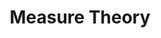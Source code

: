 ---
title: Measure Theory
class_code: MAT 425
semester_name: Spring 2025
semester_order: 6
order: 1
downloads:
  - label: MAT 425 Notes
    url: /downloads/MAT%20425%20Notes.pdf
texts:
  - title: Real Analysis
    author: Elias Stein and Rami Shakarchi
  - title: Real and Complex Analysis
    author: Walter Rudin
  - title: Real Analysis (2nd Edition)
    author: Halsey Royden
  - title: The Elements of Integration and Lebesgue Measure
    author: Robert Bartle
  - title: Measure Theory
    author: Paul Halmos
  - title: "Real Analysis: Modern Techniques and Their Applications"
    author: Gerald Folland
---